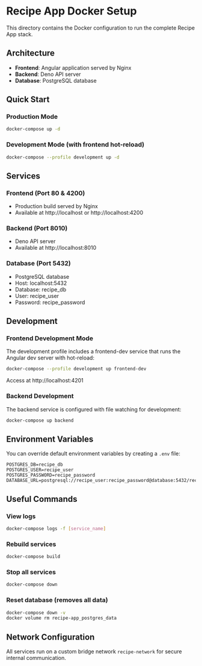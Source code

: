# Recipe App Docker Setup

This directory contains the Docker configuration to run the complete Recipe App stack.

## Architecture

- **Frontend**: Angular application served by Nginx
- **Backend**: Deno API server
- **Database**: PostgreSQL database

## Quick Start

### Production Mode
```bash
docker-compose up -d
```

### Development Mode (with frontend hot-reload)
```bash
docker-compose --profile development up -d
```

## Services

### Frontend (Port 80 & 4200)
- Production build served by Nginx
- Available at http://localhost or http://localhost:4200

### Backend (Port 8010)
- Deno API server
- Available at http://localhost:8010

### Database (Port 5432)
- PostgreSQL database
- Host: localhost:5432
- Database: recipe_db
- User: recipe_user
- Password: recipe_password

## Development

### Frontend Development Mode
The development profile includes a frontend-dev service that runs the Angular dev server with hot-reload:
```bash
docker-compose --profile development up frontend-dev
```
Access at http://localhost:4201

### Backend Development
The backend service is configured with file watching for development:
```bash
docker-compose up backend
```

## Environment Variables

You can override default environment variables by creating a `.env` file:

```env
POSTGRES_DB=recipe_db
POSTGRES_USER=recipe_user
POSTGRES_PASSWORD=recipe_password
DATABASE_URL=postgresql://recipe_user:recipe_password@database:5432/recipe_db
```

## Useful Commands

### View logs
```bash
docker-compose logs -f [service_name]
```

### Rebuild services
```bash
docker-compose build
```

### Stop all services
```bash
docker-compose down
```

### Reset database (removes all data)
```bash
docker-compose down -v
docker volume rm recipe-app_postgres_data
```

## Network Configuration

All services run on a custom bridge network `recipe-network` for secure internal communication.

